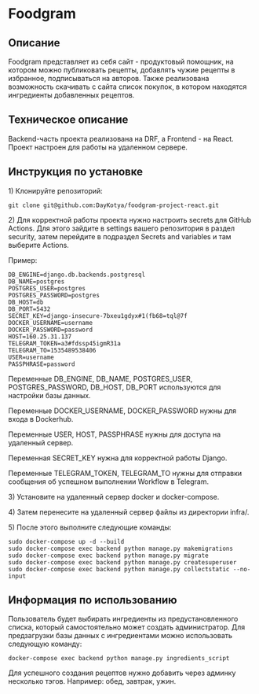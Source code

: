 # Foodgram

## Описание
Foodgram представляет из себя сайт - продуктовый помощник, на котором можно публиковать рецепты, добавлять чужие рецепты в избранное, подписываться на авторов. Также реализована возможность скачивать с сайта список покупок, в котором находятся ингредиенты добавленных рецептов.

## Техническое описание
Backend-часть проекта реализована на DRF, а Frontend - на React. Проект настроен для работы на удаленном сервере.

## Инструкция по установке
<p>1) Клонируйте репозиторий:</p>

```
git clone git@github.com:DayKotya/foodgram-project-react.git
```
<p>2) Для корректной работы проекта нужно настроить secrets для GitHub Actions. Для этого зайдите в settings вашего репозитория в раздел security, затем перейдите в подраздел Secrets and variables и там выберите Actions.</p>

Пример:
```
DB_ENGINE=django.db.backends.postgresql
DB_NAME=postgres
POSTGRES_USER=postgres
POSTGRES_PASSWORD=postgres
DB_HOST=db
DB_PORT=5432
SECRET_KEY=django-insecure-7bxeu1gdyx#1(fb68=tql@7f
DOCKER_USERNAME=username
DOCKER_PASSWORD=password
HOST=160.25.31.137
TELEGRAM_TOKEN=a3#fdssp45igmR31a
TELEGRAM_TO=1535489538406
USER=username
PASSPHRASE=password
```
<p>Переменные DB_ENGINE, DB_NAME, POSTGRES_USER, POSTGRES_PASSWORD, DB_HOST, DB_PORT используются для настройки базы данных.</p>
<p>Переменные DOCKER_USERNAME, DOCKER_PASSWORD нужны для входа в Dockerhub.</p>
<p>Переменные USER, HOST, PASSPHRASE нужны для доступа на удаленный сервер.</p>
<p>Переменная SECRET_KEY нужна для корректной работы Django.</p>
<p>Переменные TELEGRAM_TOKEN, TELEGRAM_TO нужны для отправки сообщения об успешном выполнении Workflow в Telegram.</p>

<p>3) Установите на удаленный сервер docker и docker-compose.</p>

<p>4) Затем перенесите на удаленный сервер файлы из директории infra/.</p>

<p>5) После этого выполните следующие команды:</p>

```
sudo docker-compose up -d --build
sudo docker-compose exec backend python manage.py makemigrations
sudo docker-compose exec backend python manage.py migrate
sudo docker-compose exec backend python manage.py createsuperuser
sudo docker-compose exec backend python manage.py collectstatic --no-input
```

## Информация по использованию
Пользователь будет выбирать ингредиенты из предустановленного списка, который самостоятельно может создать администратор. Для предзагрузки базы данных с ингредиентами можно использовать следующую команду:
```
docker-compose exec backend python manage.py ingredients_script
```
Для успешного создания рецептов нужно добавить через админку несколько тэгов. Например: обед, завтрак, ужин.
